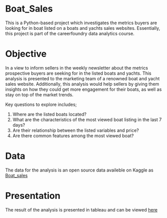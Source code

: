 # Boat_Sales
This is a Python-based project which investigates the metrics buyers are looking for in boat listed on a boats and yachts sales websites. Essentially, this project is part of the careerfoundry data analytics course.
# Objective
In a view to inform sellers in the weekly newsletter about the metrics prospective buyers are seeking for in the listed boats and yachts. This analysis is presented to the marketing team of a renowned boat and yacht sales website. Additionally, this analysis would help sellers by giving them insights on how they could get more engagement for their boats, as well as stay on top of the market trends. 

Key questions to explore includes;

1. Where are the listed boats located?
2. What are the characteristics of the most viewed boat listing in the last 7 days?
3. Are their relationship between the listed variables and price?
4. Are there common features among the most viewed boat?
# Data
The data for the analysis is an open source data availeble on Kaggle as [Boat_sales](https://www.kaggle.com/datasets/karthikbhandary2/boat-sales)
# Presentation
The result of the analysis is presented in tableau and can be viewed [here](https://public.tableau.com/views/Boat_Sales_16648243028290/BoatSales?:language=en-US&:display_count=n&:origin=viz_share_link)
